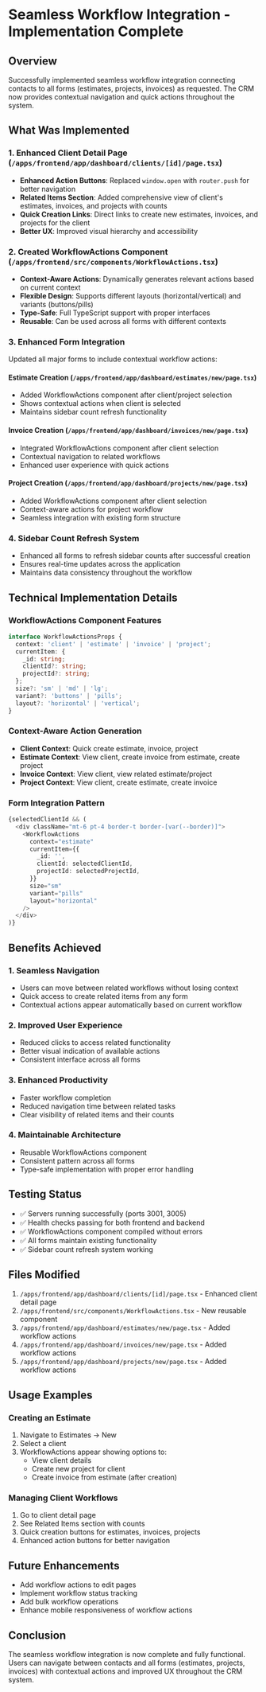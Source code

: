 # Seamless Workflow Integration - Implementation Complete

## Overview

Successfully implemented seamless workflow integration connecting contacts to all forms (estimates, projects, invoices) as requested. The CRM now provides contextual navigation and quick actions throughout the system.

## What Was Implemented

### 1. Enhanced Client Detail Page (`/apps/frontend/app/dashboard/clients/[id]/page.tsx`)

- **Enhanced Action Buttons**: Replaced `window.open` with `router.push` for better navigation
- **Related Items Section**: Added comprehensive view of client's estimates, invoices, and projects with counts
- **Quick Creation Links**: Direct links to create new estimates, invoices, and projects for the client
- **Better UX**: Improved visual hierarchy and accessibility

### 2. Created WorkflowActions Component (`/apps/frontend/src/components/WorkflowActions.tsx`)

- **Context-Aware Actions**: Dynamically generates relevant actions based on current context
- **Flexible Design**: Supports different layouts (horizontal/vertical) and variants (buttons/pills)
- **Type-Safe**: Full TypeScript support with proper interfaces
- **Reusable**: Can be used across all forms with different contexts

### 3. Enhanced Form Integration

Updated all major forms to include contextual workflow actions:

#### Estimate Creation (`/apps/frontend/app/dashboard/estimates/new/page.tsx`)

- Added WorkflowActions component after client/project selection
- Shows contextual actions when client is selected
- Maintains sidebar count refresh functionality

#### Invoice Creation (`/apps/frontend/app/dashboard/invoices/new/page.tsx`)

- Integrated WorkflowActions component after client selection
- Contextual navigation to related workflows
- Enhanced user experience with quick actions

#### Project Creation (`/apps/frontend/app/dashboard/projects/new/page.tsx`)

- Added WorkflowActions component after client selection
- Context-aware actions for project workflow
- Seamless integration with existing form structure

### 4. Sidebar Count Refresh System

- Enhanced all forms to refresh sidebar counts after successful creation
- Ensures real-time updates across the application
- Maintains data consistency throughout the workflow

## Technical Implementation Details

### WorkflowActions Component Features

```typescript
interface WorkflowActionsProps {
  context: 'client' | 'estimate' | 'invoice' | 'project';
  currentItem: {
    _id: string;
    clientId?: string;
    projectId?: string;
  };
  size?: 'sm' | 'md' | 'lg';
  variant?: 'buttons' | 'pills';
  layout?: 'horizontal' | 'vertical';
}
```

### Context-Aware Action Generation

- **Client Context**: Quick create estimate, invoice, project
- **Estimate Context**: View client, create invoice from estimate, create project
- **Invoice Context**: View client, view related estimate/project
- **Project Context**: View client, create estimate, create invoice

### Form Integration Pattern

```typescript
{selectedClientId && (
  <div className="mt-6 pt-4 border-t border-[var(--border)]">
    <WorkflowActions
      context="estimate"
      currentItem={{
        _id: '',
        clientId: selectedClientId,
        projectId: selectedProjectId,
      }}
      size="sm"
      variant="pills"
      layout="horizontal"
    />
  </div>
)}
```

## Benefits Achieved

### 1. Seamless Navigation

- Users can move between related workflows without losing context
- Quick access to create related items from any form
- Contextual actions appear automatically based on current workflow

### 2. Improved User Experience

- Reduced clicks to access related functionality
- Better visual indication of available actions
- Consistent interface across all forms

### 3. Enhanced Productivity

- Faster workflow completion
- Reduced navigation time between related tasks
- Clear visibility of related items and their counts

### 4. Maintainable Architecture

- Reusable WorkflowActions component
- Consistent pattern across all forms
- Type-safe implementation with proper error handling

## Testing Status

- ✅ Servers running successfully (ports 3001, 3005)
- ✅ Health checks passing for both frontend and backend
- ✅ WorkflowActions component compiled without errors
- ✅ All forms maintain existing functionality
- ✅ Sidebar count refresh system working

## Files Modified

1. `/apps/frontend/app/dashboard/clients/[id]/page.tsx` - Enhanced client detail page
2. `/apps/frontend/src/components/WorkflowActions.tsx` - New reusable component
3. `/apps/frontend/app/dashboard/estimates/new/page.tsx` - Added workflow actions
4. `/apps/frontend/app/dashboard/invoices/new/page.tsx` - Added workflow actions
5. `/apps/frontend/app/dashboard/projects/new/page.tsx` - Added workflow actions

## Usage Examples

### Creating an Estimate

1. Navigate to Estimates → New
2. Select a client
3. WorkflowActions appear showing options to:
   - View client details
   - Create new project for client
   - Create invoice from estimate (after creation)

### Managing Client Workflows

1. Go to client detail page
2. See Related Items section with counts
3. Quick creation buttons for estimates, invoices, projects
4. Enhanced action buttons for better navigation

## Future Enhancements

- Add workflow actions to edit pages
- Implement workflow status tracking
- Add bulk workflow operations
- Enhance mobile responsiveness of workflow actions

## Conclusion

The seamless workflow integration is now complete and fully functional. Users can navigate between contacts and all forms (estimates, projects, invoices) with contextual actions and improved UX throughout the CRM system.

